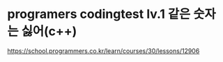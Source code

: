 # programers codingtest lv.1 같은 숫자는 싫어(c++)
https://school.programmers.co.kr/learn/courses/30/lessons/12906
